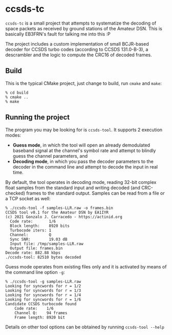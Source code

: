 # ccsds-tc
`ccsds-tc` is a small project that attempts to systematize the decoding of space packets as received by ground stations of the Amateur DSN. 
This is basically EB3FRN's fault for talking me into this :P

The project includes a custom implementation of small BCJR-based decoder for CCSDS turbo codes (according to CCSDS 131.0-B-3), a descrambler 
and the logic to compute the CRC16 of decoded frames.

## Build
This is the typical CMake project, just change to build, run `cmake` and `make`:

```
% cd build
% cmake ..
% make
```

## Running the project
The program you may be looking for is `ccsds-tool`. It supports 2 execution modes:
  * **Guess mode**, in which the tool will open an already demodulated baseband signal at the channel's symbol rate and attempt to blindly guess the channel parameters, and
  * **Decoding mode**, in which you pass the decoder parameters to the decoder in the command line and attempt to decode the input in real time.
  
By default, the tool operates in decoding mode, reading 32-bit complex float samples from the standard input and writing decoded (and CRC-checked) frames
to the standard output. Samples can be read from a file or a TCP socket as well:

```
% ./ccsds-tool -f samples-LLR.raw -o frames.bin
CCSDS tool v0.1 for the Amateur DSN by EA1IYR
(c) 2021 Gonzalo J. Carracedo - https://actinid.org
  Code rate:       1/6
  Block length:    8920 bits
  Turbocode iters: 1
  Channel:         Q
  Sync SNR:        19.03 dB
  Input file: /tmp/samples-LLR.raw
  Output file: frames.bin
Decode rate: 882.88 kbps
./ccsds-tool: 82510 bytes decoded
```

Guess mode operates from existing files only and it is activated by means of the command line option `-g`:

```
% ./ccsds-tool -g samples-LLR.raw 
Looking for syncwords for r = 1/2
Looking for syncwords for r = 1/3
Looking for syncwords for r = 1/4
Looking for syncwords for r = 1/6
Candidate CCSDS turbocode found
    Code rate:    1/6
    Channel Q:    94 frames
    Frame length: 8920 bit
```

Details on other tool options can be obtained by running `ccsds-tool --help`

